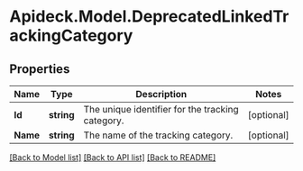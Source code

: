 # Apideck.Model.DeprecatedLinkedTrackingCategory

## Properties

Name | Type | Description | Notes
------------ | ------------- | ------------- | -------------
**Id** | **string** | The unique identifier for the tracking category. | [optional] 
**Name** | **string** | The name of the tracking category. | [optional] 

[[Back to Model list]](../README.md#documentation-for-models) [[Back to API list]](../README.md#documentation-for-api-endpoints) [[Back to README]](../README.md)

